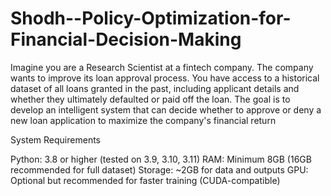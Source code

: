 # Shodh--Policy-Optimization-for-Financial-Decision-Making
Imagine you are a Research Scientist at a fintech company. The company wants to improve its loan approval process. You have access to a historical dataset of all loans granted in the past, including applicant details and whether they ultimately defaulted or paid off the loan.
The goal is to develop an intelligent system that can decide whether to approve or deny a new loan application to maximize the company's financial return

System Requirements

Python: 3.8 or higher (tested on 3.9, 3.10, 3.11)
RAM: Minimum 8GB (16GB recommended for full dataset)
Storage: ~2GB for data and outputs
GPU: Optional but recommended for faster training (CUDA-compatible)
